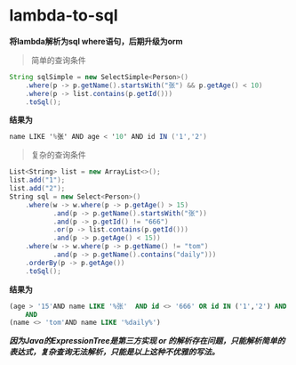# lambda-to-sql

**将lambda解析为sql where语句，后期升级为orm**

> 简单的查询条件

~~~JAVA
String sqlSimple = new SelectSimple<Person>()
    .where(p -> p.getName().startsWith("张") && p.getAge() < 10)
    .where(p -> list.contains(p.getId()))
    .toSql();
~~~

**结果为**

~~~c#
name LIKE '%张' AND age < '10' AND id IN ('1','2') 
~~~

> 复杂的查询条件

~~~C#
List<String> list = new ArrayList<>();
list.add("1");
list.add("2");
String sql = new Select<Person>()
    .where(w -> w.where(p -> p.getAge() > 15)
           .and(p -> p.getName().startsWith("张"))
           .and(p -> p.getId() != "666")
           .or(p -> list.contains(p.getId()))
           .and(p -> p.getAge() < 15))
    .where(w -> w.where(p -> p.getName() != "tom")
           .and(p -> p.getName().contains("daily")))
    .orderBy(p -> p.getAge())
    .toSql();
~~~

**结果为**

~~~sql
(age > '15'AND name LIKE '%张'  AND id <> '666' OR id IN ('1','2') AND age < '15') 
	AND 
(name <> 'tom'AND name LIKE '%daily%') 
~~~

***因为Java的ExpressionTree是第三方实现 or 的解析存在问题，只能解析简单的表达式，复杂查询无法解析，只能是以上这种不优雅的写法。***
